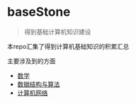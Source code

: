 # baseStone
> 得到基础计算机知识建设

本repo汇集了得到计算机基础知识的积累汇总

主要涉及到的方面

* [数学](./math/README.md)
* [数据结构与算法](./algorithm/README.md)
* [计算机网络](./network/README.md)
